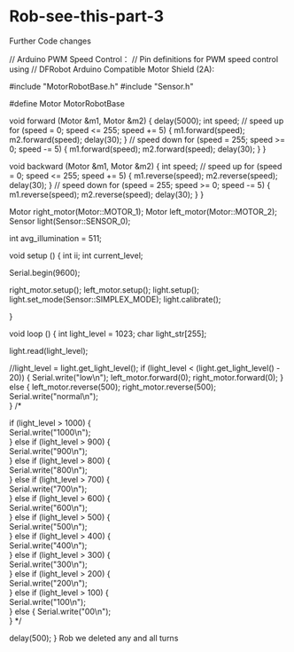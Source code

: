 Rob-see-this-part-3
===================

Further Code changes

// Arduino PWM Speed Control：
// Pin definitions for PWM speed control using 
// DFRobot Arduino Compatible Motor Shield (2A):

#include "MotorRobotBase.h"
#include "Sensor.h"

#define Motor MotorRobotBase

void forward (Motor &m1, Motor &m2) 
{
  delay(5000);
  int speed; 
  // speed up
  for (speed = 0; speed <= 255; speed += 5) {
    m1.forward(speed);
    m2.forward(speed);
    delay(30); 
  }
  // speed down
  for (speed = 255; speed >= 0; speed -= 5) {
    m1.forward(speed);
    m2.forward(speed);
    delay(30);
  }
}

void backward (Motor &m1, Motor &m2) 
{
  int speed; 
  // speed up
  for (speed = 0; speed <= 255; speed += 5) {
    m1.reverse(speed);
    m2.reverse(speed);
    delay(30); 
  }
  // speed down
  for (speed = 255; speed >= 0; speed -= 5) {
    m1.reverse(speed);
    m2.reverse(speed);
    delay(30);
  }
}

Motor right_motor(Motor::MOTOR_1);
Motor left_motor(Motor::MOTOR_2);
Sensor light(Sensor::SENSOR_0);

int avg_illumination = 511;

void setup () 
{ 
  int ii;
  int current_level;
  
  Serial.begin(9600);
  
  right_motor.setup();
  left_motor.setup();
  light.setup();
  light.set_mode(Sensor::SIMPLEX_MODE);
  light.calibrate();

} 

void loop () 
{
  int light_level = 1023;
  char light_str[255];
  
  light.read(light_level);

//light_level = light.get_light_level();
  if (light_level < (light.get_light_level() - 20)) {
     Serial.write("low\n"); 
     left_motor.forward(0);
     right_motor.forward(0);
  }  else {
     left_motor.reverse(500);
     right_motor.reverse(500);
     Serial.write("normal\n");     
  }
/*

  if (light_level > 1000) {  
    Serial.write("1000\n");    
  } else  if (light_level > 900) {  
    Serial.write("900\n");    
  } else  if (light_level > 800) {  
    Serial.write("800\n");    
  } else  if (light_level > 700) {  
    Serial.write("700\n");    
  }  else  if (light_level > 600) {  
    Serial.write("600\n");    
  }  else  if (light_level > 500) {  
    Serial.write("500\n");    
  }  else  if (light_level > 400) {  
    Serial.write("400\n");    
  }  else  if (light_level > 300) {  
    Serial.write("300\n");    
  }  else  if (light_level > 200) {  
    Serial.write("200\n");    
  }  else  if (light_level > 100) {  
    Serial.write("100\n");    
  }   else  { 
    Serial.write("00\n");    
  } 
  */
  
  delay(500);
}
Rob we deleted any and all turns

